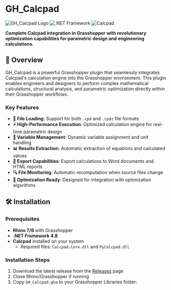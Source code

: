 # GH_Calcpad

![GH_Calcpad Logo](https://img.shields.io/badge/Grasshopper-Plugin-green) ![.NET Framework](https://img.shields.io/badge/.NET%20Framework-4.8-blue) ![Calcpad](https://img.shields.io/badge/Calcpad-Integration-orange)

**Complete Calcpad integration in Grasshopper with revolutionary optimization capabilities for parametric design and engineering calculations.**

## 🚀 Overview

GH_Calcpad is a powerful Grasshopper plugin that seamlessly integrates Calcpad's calculation engine into the Grasshopper environment. This plugin enables engineers and designers to perform complex mathematical calculations, structural analysis, and parametric optimization directly within their Grasshopper workflows.

### Key Features

- **📁 File Loading**: Support for both `.cpd` and `.cpdz` file formats
- **⚡ High-Performance Execution**: Optimized calculation engine for real-time parametric design
- **🔧 Variable Management**: Dynamic variable assignment and unit handling
- **📊 Results Extraction**: Automatic extraction of equations and calculated values
- **📄 Export Capabilities**: Export calculations to Word documents and HTML reports
- **🔍 File Monitoring**: Automatic recomputation when source files change
- **🎯 Optimization Ready**: Designed for integration with optimization algorithms

## 🛠️ Installation

### Prerequisites

- **Rhino 7/8** with Grasshopper
- **.NET Framework 4.8**
- **Calcpad** installed on your system
  - Required files: `Calcpad.Core.dll` and `PyCalcpad.dll`

### Installation Steps

1. Download the latest release from the [Releases](../../releases) page
2. Close Rhino/Grasshopper if running
3. Copy `GH_Calcpad.gha` to your Grasshopper Libraries folder:

